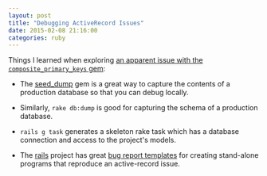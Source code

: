 ```yaml
---
layout: post
title: "Debugging ActiveRecord Issues"
date: 2015-02-08 21:16:00
categories: ruby
---
```


Things I learned when exploring [an apparent issue with the
`composite_primary_keys` gem][1]:

* The [seed_dump][2] gem is a great way to capture the contents of a
  production database so that you can debug locally.

* Similarly, `rake db:dump` is good for capturing the schema of a
  production database.

* `rails g task` generates a skeleton rake task which has a database
  connection and access to the project's models.

* The [rails][3] project has great [bug report templates][4] for
creating stand-alone programs that reproduce an active-record issue.

[1]: https://github.com/composite-primary-keys/composite_primary_keys/issues/287
[2]: https://github.com/rroblak/seed_dump
[3]: https://github.com/rails/rails
[4]: https://github.com/rails/rails/tree/master/guides/bug_report_templates
